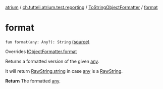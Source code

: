[atrium](../../index.md) / [ch.tutteli.atrium.test.reporting](../index.md) / [ToStringObjectFormatter](index.md) / [format](.)

# format

`fun format(any: Any?): String` [(source)](https://github.com/robstoll/atrium/tree/master/atrium-test/src/main/kotlin/ch/tutteli/atrium/test/reporting/ToStringObjectFormatter.kt#L6)

Overrides [IObjectFormatter.format](../../ch.tutteli.atrium.reporting/-i-object-formatter/format.md)

Returns a formatted version of the given [any](format.md#ch.tutteli.atrium.test.reporting.ToStringObjectFormatter$format(kotlin.Any)/any).

It will return [RawString.string](#) in case [any](format.md#ch.tutteli.atrium.test.reporting.ToStringObjectFormatter$format(kotlin.Any)/any) is a [RawString](#).

**Return**
The formatted [any](format.md#ch.tutteli.atrium.test.reporting.ToStringObjectFormatter$format(kotlin.Any)/any).

